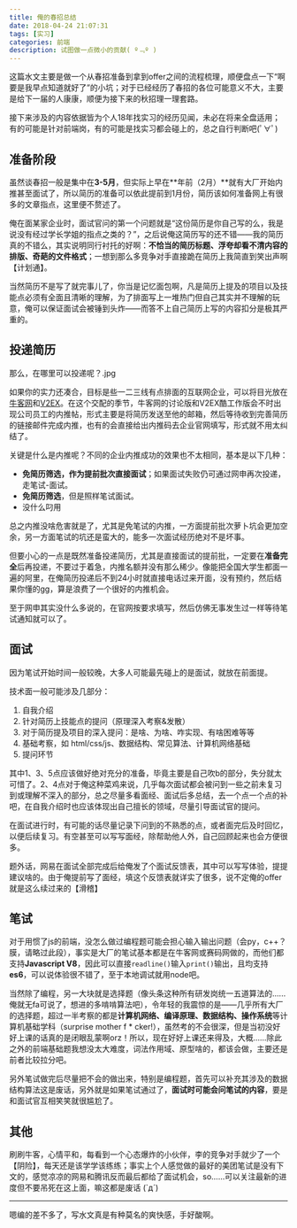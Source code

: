 ```yaml
---
title: 俺的春招总结
date: 2018-04-24 21:07:31
tags: [实习]
categories: 前端
description: 试图做一点微小的贡献( º﹃º )
---
```


这篇水文主要是做一个从春招准备到拿到offer之间的流程梳理，顺便盘点一下“啊要是我早点知道就好了”的小坑；对于已经经历了春招的各位可能意义不大，主要是给下一届的人康康，顺便为接下来的秋招理一理套路。

接下来涉及的内容依据皆为个人18年找实习的经历见闻，未必在将来全盘适用；有的可能是针对前端岗，有的可能是找实习都会碰上的，总之自行判断吧(ﾟ∀ﾟ)

## 准备阶段

虽然谈春招一般是集中在**3-5月**，但实际上早在**年前（2月）**就有大厂开始内推甚至面试了，所以简历的准备可以依此提前到1月份，简历该如何准备网上有很多的文章指点，这里便不赘述了。

俺在面某家企业时，面试官问的第一个问题就是“这份简历是你自己写的么，我是说没有经过学长学姐的指点之类的？”，之后说俺这简历写的还不错——我的简历真的不错么，其实说明同行衬托的好啊：**不恰当的简历标题、浮夸却看不清内容的排版、奇葩的文件格式**；一想到那么多竞争对手直接跪在简历上我简直到笑出声啊【计划通】。

当然简历不是写了就完事儿了，你当是记忆面包啊，凡是简历上提及的项目以及技能点必须有全面且清晰的理解，为了排面写上一堆热门但自己其实并不理解的玩意，俺可以保证面试会被锤到头炸——而答不上自己简历上写的内容扣分是极其严重的。

## 投递简历

那么，在哪里可以投递呢？.jpg

如果你的实力还凑合，目标是些一二三线有点排面的互联网企业，可以将目光放在[牛客网](https://www.nowcoder.com/discuss)和[V2EX](https://www.v2ex.com/)。在这个交配的季节，牛客网的讨论版和V2EX酷工作版会不时出现公司员工的内推帖，形式主要是将简历发送至他的邮箱，然后等待收到完善简历的链接邮件完成内推，也有的会直接给出内推码去企业官网填写，形式就不用太纠结了。

关键是什么是内推呢？不同的企业内推成功的效果也不太相同，基本是以下几种：

- **免简历筛选，作为提前批次直接面试**；如果面试失败仍可通过网申再次投递，走笔试-面试。
- **免简历筛选**，但是照样笔试面试。
- 没什么叼用

总之内推没啥危害就是了，尤其是免笔试的内推，一方面提前批次萝卜坑会更加空余，另一方面笔试的坑还是蛮大的，能多一次面试经历绝对不是坏事。

但要小心的一点是既然准备投递简历，尤其是直接面试的提前批，一定要在**准备完全**后再投递，不要过于着急，内推名额并没有那么稀少。像能把全国大学生都面一遍的阿里，在俺简历投递后不到24小时就直接电话过来开面，没有预约，然后结果你懂的gg，算是浪费了一个很好的内推机会。

至于网申其实没什么多说的，在官网按要求填写，然后仿佛无事发生过一样等待笔试通知就可以了。

## 面试

因为笔试开始时间一般较晚，大多人可能最先碰上的是面试，就放在前面提。

技术面一般可能涉及几部分：

1. 自我介绍
2. 针对简历上技能点的提问（原理深入考察&发散）
3. 对于简历提及项目的深入提问：是啥、为啥、咋实现、有啥困难等等
4. 基础考察，如 html/css/js、数据结构、常见算法、计算机网络基础
5. 提问环节

其中1、3、5点应该做好绝对充分的准备，毕竟主要是自己吹b的部分，失分就太可惜了。2、4点对于俺这种菜鸡来说，几乎每次面试都会被问到一些之前未复习到或理解不深入的部分，总之尽量多看面经、面试后多总结，去一个点一个点的补吧，在自我介绍时也应该体现出自己擅长的领域，尽量引导面试官的提问。

在面试进行时，有可能的话尽量记录下问到的不熟悉的点，或者面完后及时回忆，以便后续复习。有空甚至可以写写面经，除帮助他人外，自己回顾起来也会方便很多。

题外话，网易在面试全部完成后给俺发了个面试反馈表，其中可以写写体验，提提建议啥的。由于俺提前写了面经，填这个反馈表就详实了很多，说不定俺的offer就是这么续过来的【滑稽】

## 笔试

对于用惯了js的前端，没怎么做过编程题可能会担心输入输出问题（会py，c++？膜，请略过此段），事实是大厂的笔试基本都是在牛客网或赛码网做的，而他们都支持**Javascript V8**，因此可以直接`readline()`输入`print()`输出，且均支持**es6**，可以说体验很不错了，至于本地调试就用node吧。

当然除了编程，另一大块就是选择题（像头条这种所有研发岗统一五道算法的......俺就无fa可说了，想进的多啃啃算法吧），令年轻的我震惊的是——几乎所有大厂的选择题，超过一半考察的都是**计算机网络、编译原理、数据结构、操作系统**等计算机基础学科（surprise mother f * cker!），虽然考的不会很深，但是当初没好好上课的话真的是闭眼乱蒙啊orz！所以，现在好好上课还来得及，大概......除此之外的前端基础题我想没太大难度，词法作用域、原型啥的，都该会做，主要还是前者比较拉分吧。

另外笔试做完后尽量把不会的做出来，特别是编程题，首先可以补充其涉及的数据结构算法这是废话，另外就是如果笔试通过了，**面试时可能会问笔试的内容**，要是和面试官互相笑笑就很尴尬了。

## 其他

刷刷牛客，心情平和，每看到一个心态爆炸的小伙伴，李的竞争对手就少了一个【阴险】，每天还是该学学该练练；事实上个人感觉做的最好的美团笔试是没有下文的，感觉凉凉的网易和腾讯反而最后都给了面试机会，so......可以关注最新的进度但不要吊死在这上面，嘛这都是废话 (`д´)

------

嗯编的差不多了，写水文真是有种莫名的爽快感，手好酸啊。